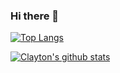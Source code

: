 ### Hi there 👋

[![Top Langs](https://github-readme-stats.vercel.app/api/top-langs/?username=claytonjhamilton)](https://github.com/anuraghazra/github-readme-stats)

[![Clayton's github stats](https://github-readme-stats.vercel.app/api?username=claytonjhamilton)](https://github.com/anuraghazra/github-readme-stats)